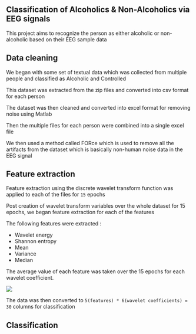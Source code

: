 ## Classification of Alcoholics & Non-Alcoholics via EEG signals

This project aims to recognize the person as either alcoholic or non-alcoholic based on their EEG sample data

<!-- 
<img src= "https://i.ibb.co/x8tXZK0/alcoholic.gif">

<img src = "https://i.ibb.co/QXDwNKK/control.gif"> -->

## Data cleaning

We began with some set of textual data which was collected from multiple people and classified as Alcoholic and Controlled

This dataset was extracted from the zip files and converted into csv format for each person

The dataset was then cleaned and converted into excel format for removing noise using Matlab

Then the multiple files for each person were combined into a single excel file 

We then used a method called FORce which is used to remove all the artifacts from the dataset which is basically non-human noise data in the EEG signal


## Feature extraction

Feature extraction using the discrete wavelet transform function was applied to each of the files for ```15``` epochs

Post creation of wavelet transform variables over the whole dataset for 15 epochs, we began feature extraction for each of the features

The following features were extracted :
* Wavelet energy
* Shannon entropy
* Mean
* Variance
* Median

The average value of each feature was taken over the 15 epochs for each wavelet coefficient.

<img src = "https://i.ibb.co/yNn82w7/Screenshot-2023-04-06-233611.png">


The data was then converted to ```5(features) * 6(wavelet coefficients) = 30``` columns for classification

## Classification
